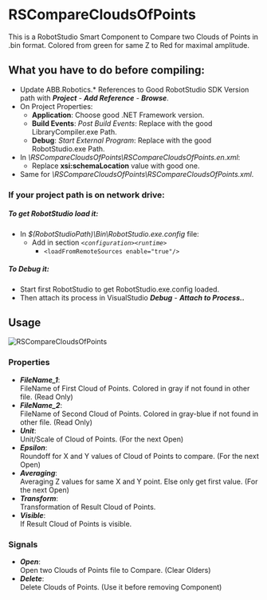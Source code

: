 # RSCompareCloudsOfPoints
This is a RobotStudio Smart Component to Compare two Clouds of Points in .bin format.
Colored from green for same Z to Red for maximal amplitude.
## What you have to do before compiling:
  - Update ABB.Robotics.* References to Good RobotStudio SDK Version path with ***Project*** - ***Add Reference*** - ***Browse***.
  - On Project Properties:
    - **Application**: Choose good .NET Framework version.
    - **Build Events**: *Post Build Events*: Replace with the good LibraryCompiler.exe Path.
    - **Debug**: *Start External Program*: Replace with the good RobotStudio.exe Path.
  - In *\RSCompareCloudsOfPoints\RSCompareCloudsOfPoints.en.xml*:
    - Replace **xsi:schemaLocation** value with good one.
  - Same for *\RSCompareCloudsOfPoints\RSCompareCloudsOfPoints.xml*.

### If your project path is on network drive:
##### To get RobotStudio load it:
  - In *$(RobotStudioPath)\Bin\RobotStudio.exe.config* file:
    - Add in section *`<configuration><runtime>`*
      - `<loadFromRemoteSources enable="true"/>`

##### To Debug it:
  - Start first RobotStudio to get RobotStudio.exe.config loaded.
  - Then attach its process in VisualStudio ***Debug*** - ***Attach to Process..***
  
## Usage
![RSCompareCloudsOfPoints](https://raw.githubusercontent.com/DenisFR/RSCompareCloudsOfPoints/master/RSCompareCloudsOfPoints/RSCompareCloudsOfPoints.jpg)
### Properties
  - ***FileName_1***:\
FileName of First Cloud of Points. Colored in gray if not found in other file. (Read Only)
  - ***FileName_2***:\
FileName of Second Cloud of Points. Colored in gray-blue if not found in other file. (Read Only)
  - ***Unit***:\
Unit/Scale of Cloud of Points. (For the next Open)
  - ***Epsilon***:\
Roundoff for X and Y values of Cloud of Points to compare. (For the next Open)
  - ***Averaging***:\
Averaging Z values for same X and Y point. Else only get first value. (For the next Open)
  - ***Transform***:\
Transformation of Result Cloud of Points.
  - ***Visible***:\
If Result Cloud of Points is visible.
### Signals
  - ***Open***:\
Open two Clouds of Points file to Compare. (Clear Olders)
  - ***Delete***:\
Delete Clouds of Points. (Use it before removing Component)
